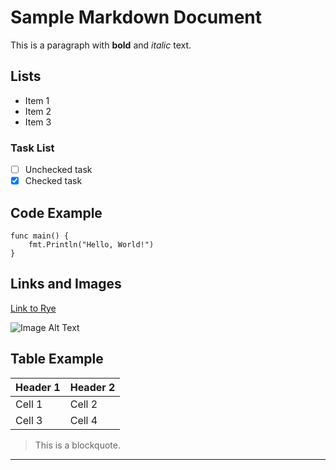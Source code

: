 # Sample Markdown Document

This is a paragraph with **bold** and *italic* text.

## Lists

- Item 1
- Item 2
- Item 3

### Task List

- [ ] Unchecked task
- [x] Checked task

## Code Example

    func main() {
        fmt.Println("Hello, World!")
    }


## Links and Images

[Link to Rye](https://github.com/refaktor/rye)

![Image Alt Text](https://example.com/image.jpg)

## Table Example

| Header 1 | Header 2 |
|----------|----------|
| Cell 1   | Cell 2   |
| Cell 3   | Cell 4   |

> This is a blockquote.

---

